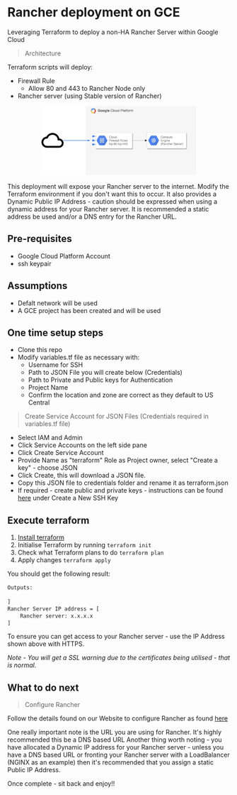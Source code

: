 # Rancher deployment on GCE

Leveraging Terraform to deploy a non-HA Rancher Server within Google Cloud

> Architecture

Terraform scripts will deploy:
* Firewall Rule
    * Allow 80 and 443 to Rancher Node only
* Rancher server (using Stable version of Rancher)

<p align="center">
  <img src="https://github.com/KellyGriffin/Rancher_GCE_Terraform/blob/master/images/RancherGCE.jpg" width="350" title="Rancher GCE Architecture">
</p>

This deployment will expose your Rancher server to the internet.  Modify the Terraform environment if you don't want this to occur.  It also provides a Dynamic Public IP Address - caution should be expressed when using a dynamic address for your Rancher server.  It is recommended a static address be used and/or a DNS entry for the Rancher URL.

## Pre-requisites
* Google Cloud Platform Account
* ssh keypair 

## Assumptions
* Defalt network will be used
* A GCE project has been created and will be used

## One time setup steps
* Clone this repo
* Modify variables.tf file as necessary with:
    * Username for SSH
    * Path to JSON File you will create below (Credentials)
    * Path to Private and Public keys for Authentication
    * Project Name
    * Confirm the location and zone are correct as they default to US Central

> Create Service Account for JSON Files (Credentials required in variables.tf file)
* Select IAM and Admin
* Click Service Accounts on the left side pane 
* Click Create Service Account 
* Provide Name as "terraform" Role as Project owner, select "Create a key" - choose JSON
* Click Create, this will download a JSON file. 
* Copy this JSON file to credentials folder and rename it as terraform.json
* If required - create public and private keys - instructions can be found [here](hhttps://cloud.google.com/compute/docs/instances/adding-removing-ssh-keys) under Create a New SSH Key

## Execute terraform

1. [Install terraform](https://www.terraform.io/intro/getting-started/install.html)
2. Initialise Terraform by running `terraform init`
3. Check what Terraform plans to do `terraform plan`
4. Apply changes `terraform apply`

You should get the following result:
```
Outputs:

]
Rancher Server IP address = [
    Rancher server: x.x.x.x
]
```

To ensure you can get access to your Rancher server - use the IP Address shown above with HTTPS.

*Note - You will get a SSL warning due to the certificates being utilised - that is normal.*

## What to do next

> Configure Rancher

Follow the details found on our Website to configure Rancher as found [here](https://rancher.com/docs/rancher/v2.x/en/admin-settings/)

One really important note is the URL you are using for Rancher.  It's highly recommended this be a DNS based URL
Another thing worth noting - you have allocated a Dynamic IP address for your Rancher server - unless you have a DNS based URL or fronting your Rancher server with a LoadBalancer (NGINX as an example) then it's recommended that you assign a static Public IP Address.

Once complete - sit back and enjoy!!

